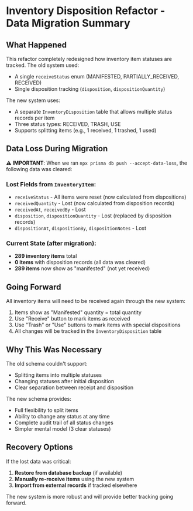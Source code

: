 # Inventory Disposition Refactor - Data Migration Summary

## What Happened

This refactor completely redesigned how inventory item statuses are tracked. The old system used:
- A single `receiveStatus` enum (MANIFESTED, PARTIALLY_RECEIVED, RECEIVED)
- Single disposition tracking (`disposition`, `dispositionQuantity`)

The new system uses:
- A separate `InventoryDisposition` table that allows multiple status records per item
- Three status types: RECEIVED, TRASH, USE
- Supports splitting items (e.g., 1 received, 1 trashed, 1 used)

## Data Loss During Migration

**⚠️ IMPORTANT**: When we ran `npx prisma db push --accept-data-loss`, the following data was cleared:

### Lost Fields from `InventoryItem`:
- `receiveStatus` - All items were reset (now calculated from dispositions)
- `receivedQuantity` - Lost (now calculated from disposition records)
- `receivedAt`, `receivedBy` - Lost
- `disposition`, `dispositionQuantity` - Lost (replaced by disposition records)
- `dispositionAt`, `dispositionBy`, `dispositionNotes` - Lost

### Current State (after migration):
- **289 inventory items** total
- **0 items** with disposition records (all data was cleared)
- **289 items** now show as "manifested" (not yet received)

## Going Forward

All inventory items will need to be received again through the new system:
1. Items show as "Manifested" quantity = total quantity
2. Use "Receive" button to mark items as received
3. Use "Trash" or "Use" buttons to mark items with special dispositions
4. All changes will be tracked in the `InventoryDisposition` table

## Why This Was Necessary

The old schema couldn't support:
- Splitting items into multiple statuses
- Changing statuses after initial disposition
- Clear separation between receipt and disposition

The new schema provides:
- Full flexibility to split items
- Ability to change any status at any time
- Complete audit trail of all status changes
- Simpler mental model (3 clear statuses)

## Recovery Options

If the lost data was critical:
1. **Restore from database backup** (if available)
2. **Manually re-receive items** using the new system
3. **Import from external records** if tracked elsewhere

The new system is more robust and will provide better tracking going forward.



